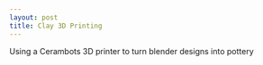 ```yaml
---
layout: post
title: Clay 3D Printing
---
```


Using a Cerambots 3D printer to turn blender designs into pottery